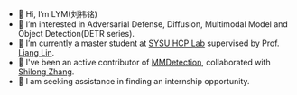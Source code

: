- 👋 Hi, I’m LYM(刘祎铭)
- 🔭 I’m interested in Adversarial Defense, Diffusion, Multimodal Model and Object Detection(DETR series).
- 🌱 I’m currently a master student at [SYSU HCP Lab](https://www.sysu-hcp.net/) supervised by Prof. [Liang Lin](https://www.sysu-hcp.net/faculty/lianglin.html).
- 💞️ I've been an active contributor of [MMDetection](https://github.com/open-mmlab/mmdetection/tree/refactor-detr), collaborated with [Shilong Zhang](https://jshilong.github.io/).
- 🤔 I am seeking assistance in finding an internship opportunity.
